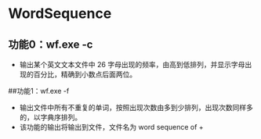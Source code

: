 # WordSequence

## 功能0：wf.exe -c <file name>

* 输出某个英文文本文件中 26 字母出现的频率，由高到低排列，并显示字母出现的百分比，精确到小数点后面两位。

##功能1：wf.exe -f <file name>  
* 输出文件中所有不重复的单词，按照出现次数由多到少排列，出现次数同样多的，以字典序排列。
* 该功能的输出将输出到文件，文件名为 word sequence of + <file name>


